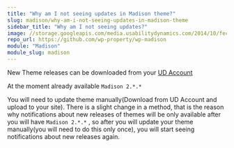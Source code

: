```yaml
---
title: "Why am I not seeing updates in Madison theme?"
slug: madison/why-am-i-not-seeing-updates-in-madison-theme
sidebar_title: "Why am I not seeing updates?"
image: //storage.googleapis.com/media.usabilitydynamics.com/2014/10/fecdb66f-wpproperty-theme-madison-icon-300x300.png
repo_url: https://github.com/wp-property/wp-madison
module: "Madison"
module_slug: madison
---
```


New Theme releases can be downloaded  from your [UD Account](https://www.usabilitydynamics.com/account)

At the moment already available `Madison 2.*.*`

You will need to update theme manually(Download from UD Account and upload to your site). There is a slight change in a method, that is the reason why notifications about new releases of themes will be only available after you will have `Madison 2.*.*` , so after you will update your theme manually(you will need to do this only once), you will start seeing notifications about new releases again.